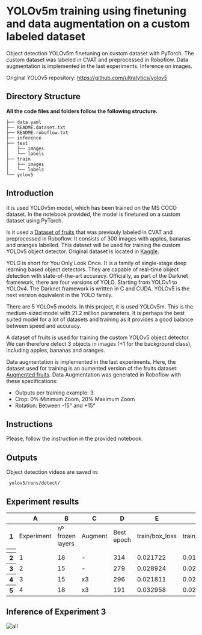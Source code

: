 # YOLOv5m training using finetuning and data augmentation on a custom labeled dataset

Object detection YOLOv5m finetuning on custom dataset with PyTorch. The custom dataset was labeled in CVAT and preprocessed in Roboflow. Data augmentation is implemented in the last experiments. Inference on images.

Original YOLOv5 repository:
https://github.com/ultralytics/yolov5

## Directory Structure

**All the code files and folders follow the following structure.**

```
├── data.yaml
├── README.dataset.txt
├── README.roboflow.txt
├── inference
├── test
│   ├── images
│   └── labels
├── train
│   ├── images
│   └── labels
└── yolov5
```

## Introduction

It is used YOLOv5m model, which has been trained on the MS COCO dataset. In the notebook provided, the model is finetuned on a custom dataset using PyTorch. 

Is it used a <a href="https://app.roboflow.com/ds/ReliRzR2PO?key=INYILG4hU7" target="_blank">Dataset of fruits</a> that was previouly labeled in CVAT and preprocessed in Roboflow. It consists of 300 images with apples, bananas and oranges labelled. This dataset will be used for training the custom YOLOv5 object detector. Original dataset is located in <a href="https://www.kaggle.com/datasets/mbkinaci/fruit-images-for-object-detection" target="_blank">Kaggle</a>.

YOLO is short for You Only Look Once. It is a family of single-stage deep learning based object detectors. They are capable of real-time object detection with state-of-the-art accuracy. Officially, as part of the Darknet framework, there are four versions of YOLO. Starting from YOLOv1 to YOLOv4. The Darknet framework is written in C and CUDA. YOLOv5 is the next version equivalent in the YOLO family. 

There are 5 YOLOv5 models. In this project, it is used YOLOv5m. This is the medium-sized model with 21.2 million parameters. It is perhaps the best suited model for a lot of datasets and training as it provides a good balance between speed and accuracy.

A dataset of fruits is used for training the custom YOLOv5 object detector. We can therefore detect 3 objects in images (+1 for the background class), including apples, bananas and oranges.

Data augmentation is implemented in the last experiments. Here, the dataset used for training is an aumented version of the fruits dataset: <a href="https://app.roboflow.com/ds/w115d8mw7V?key=H7V9pu9bcS" target="_blank">Augmented fruits</a>. Data Augmentation was generated in Roboflow with these specifications:
- Outputs per training example: 3
- Crop: 0% Minimum Zoom, 20% Maximum Zoom
- Rotation: Between -15° and +15°


## Instructions

Please, follow the instruction in the provided notebook.


## Outputs

Object detection videos are saved in:
```
 yolov5/runs/detect/
 ```
## Experiment results

<meta http-equiv="Content-Type" content="text/html; charset=utf-8"><link type="text/css" rel="stylesheet" href="resources/sheet.css" >
<div class="ritz grid-container" dir="ltr"><table class="waffle" cellspacing="0" cellpadding="0"><thead><tr><th class="row-header freezebar-vertical-handle"></th><th id="0C0" style="width:97px;" class="column-headers-background">A</th><th id="0C1" style="width:97px;" class="column-headers-background">B</th><th id="0C2" style="width:97px;" class="column-headers-background">C</th><th id="0C3" style="width:94px;" class="column-headers-background">D</th><th id="0C4" style="width:115px;" class="column-headers-background">E</th><th id="0C5" style="width:112px;" class="column-headers-background">F</th><th id="0C6" style="width:108px;" class="column-headers-background">G</th><th id="0C7" style="width:134px;" class="column-headers-background">H</th><th id="0C8" style="width:111px;" class="column-headers-background">I</th><th id="0C9" style="width:133px;" class="column-headers-background">J</th><th id="0C10" style="width:163px;" class="column-headers-background">K</th><th id="0C11" style="width:104px;" class="column-headers-background">L</th><th id="0C12" style="width:101px;" class="column-headers-background">M</th><th id="0C13" style="width:97px;" class="column-headers-background">N</th><th id="0C14" style="width:70px;" class="column-headers-background">O</th><th id="0C15" style="width:70px;" class="column-headers-background">P</th><th id="0C16" style="width:70px;" class="column-headers-background">Q</th></tr></thead><tbody><tr style="height: 20px"><th id="0R0" style="height: 20px;" class="row-headers-background"><div class="row-header-wrapper" style="line-height: 20px">1</div></th><td class="s0" dir="ltr">Experiment</td><td class="s0" dir="ltr">nº frozen layers</td><td class="s1" dir="ltr">Augment</td><td class="s0" dir="ltr">Best epoch</td><td class="s0" dir="ltr">train/box_loss</td><td class="s0" dir="ltr">train/obj_loss</td><td class="s0" dir="ltr">train/cls_loss</td><td class="s0" dir="ltr">metrics/precision</td><td class="s0" dir="ltr">metrics/recall</td><td class="s0" dir="ltr">metrics/mAP_0.5</td><td class="s0" dir="ltr">metrics/mAP_0.5:0.95</td><td class="s0" dir="ltr">val/box_loss</td><td class="s0" dir="ltr">val/obj_loss</td><td class="s0" dir="ltr">val/cls_loss</td><td class="s0" dir="ltr">x/lr0</td><td class="s0" dir="ltr">x/lr1</td><td class="s0" dir="ltr">x/lr2</td></tr><tr><th style="height:3px;" class="freezebar-cell freezebar-horizontal-handle"></th><td class="freezebar-cell"></td><td class="freezebar-cell"></td><td class="freezebar-cell"></td><td class="freezebar-cell"></td><td class="freezebar-cell"></td><td class="freezebar-cell"></td><td class="freezebar-cell"></td><td class="freezebar-cell"></td><td class="freezebar-cell"></td><td class="freezebar-cell"></td><td class="freezebar-cell"></td><td class="freezebar-cell"></td><td class="freezebar-cell"></td><td class="freezebar-cell"></td><td class="freezebar-cell"></td><td class="freezebar-cell"></td><td class="freezebar-cell"></td></tr><tr style="height: 20px"><th id="0R1" style="height: 20px;" class="row-headers-background"><div class="row-header-wrapper" style="line-height: 20px">2</div></th><td class="s2" dir="ltr">1</td><td class="s2" dir="ltr">18</td><td class="s3" dir="ltr">-</td><td class="s2" dir="ltr">314</td><td class="s2" dir="ltr">0.021722</td><td class="s2" dir="ltr">0.018552</td><td class="s2" dir="ltr">0.0033859</td><td class="s2" dir="ltr">0.89856</td><td class="s2" dir="ltr">0.91463</td><td class="s2" dir="ltr">0.92011</td><td class="s2" dir="ltr">0.77387</td><td class="s2" dir="ltr">0.018614</td><td class="s2" dir="ltr">0.0076953</td><td class="s2" dir="ltr">0.0025772</td><td class="s2" dir="ltr">0.0038026</td><td class="s2" dir="ltr">0.0038026</td><td class="s2" dir="ltr">0.0038026</td></tr><tr style="height: 20px"><th id="0R2" style="height: 20px;" class="row-headers-background"><div class="row-header-wrapper" style="line-height: 20px">3</div></th><td class="s2" dir="ltr">2</td><td class="s2" dir="ltr">15</td><td class="s3" dir="ltr">-</td><td class="s2" dir="ltr">279</td><td class="s2" dir="ltr">0.028924</td><td class="s2" dir="ltr">0.020846</td><td class="s2" dir="ltr">0.0081943</td><td class="s2" dir="ltr">0.86971</td><td class="s2" dir="ltr">0.84143</td><td class="s2" dir="ltr">0.89722</td><td class="s2" dir="ltr">0.72927</td><td class="s2" dir="ltr">0.022495</td><td class="s2" dir="ltr">0.0081846</td><td class="s2" dir="ltr">0.0079333</td><td class="s2" dir="ltr">0.0044956</td><td class="s2" dir="ltr">0.0044956</td><td class="s2" dir="ltr">0.0044956</td></tr><tr style="height: 20px"><th id="0R3" style="height: 20px;" class="row-headers-background"><div class="row-header-wrapper" style="line-height: 20px">4</div></th><td class="s2" dir="ltr">3</td><td class="s2" dir="ltr">15</td><td class="s3" dir="ltr">x3</td><td class="s2" dir="ltr">296</td><td class="s2" dir="ltr">0.021811</td><td class="s2" dir="ltr">0.020827</td><td class="s2" dir="ltr">0.002023</td><td class="s2" dir="ltr">0.96746</td><td class="s2" dir="ltr">0.91351</td><td class="s2" dir="ltr">0.96465</td><td class="s2" dir="ltr">0.692</td><td class="s2" dir="ltr">0.021847</td><td class="s2" dir="ltr">0.0079197</td><td class="s2" dir="ltr">0.0014771</td><td class="s2" dir="ltr">0.004159</td><td class="s2" dir="ltr">0.004159</td><td class="s2" dir="ltr">0.004159</td></tr><tr style="height: 20px"><th id="0R4" style="height: 20px;" class="row-headers-background"><div class="row-header-wrapper" style="line-height: 20px">5</div></th><td class="s2" dir="ltr">4</td><td class="s2" dir="ltr">18</td><td class="s3" dir="ltr">x3</td><td class="s2" dir="ltr">191</td><td class="s2" dir="ltr">0.032958</td><td class="s2" dir="ltr">0.024293</td><td class="s2" dir="ltr">0.0092162</td><td class="s2" dir="ltr">0.96116</td><td class="s2" dir="ltr">0.8889</td><td class="s2" dir="ltr">0.94326</td><td class="s2" dir="ltr">0.68581</td><td class="s2" dir="ltr">0.023283</td><td class="s2" dir="ltr">0.0079349</td><td class="s2" dir="ltr">0.0029014</td><td class="s2" dir="ltr">0.006238</td><td class="s2" dir="ltr">0.006238</td><td class="s2" dir="ltr">0.006238</td></tr></tbody></table></div>

## Inference of Experiment 3

![all](https://user-images.githubusercontent.com/73080100/182854011-5081b21c-1f8b-47a3-b834-708ac9dc9f69.jpg)
